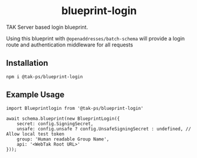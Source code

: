 <h1 align=center>blueprint-login</h1>

TAK Server based login blueprint.

Using this blueprint with `@openaddresses/batch-schema` will provide a login
route and authentication middleware for all requests

## Installation

```
npm i @tak-ps/blueprint-login
```

## Example Usage

```
import Blueprintlogin from '@tak-ps/blueprint-login'

await schema.blueprint(new BlueprintLogin({
    secret: config.SigningSecret,
    unsafe: config.unsafe ? config.UnsafeSigningSecret : undefined, // Allow local test token
    group: 'Human readable Group Name',
    api: '<WebTak Root URL>'
}));
```
